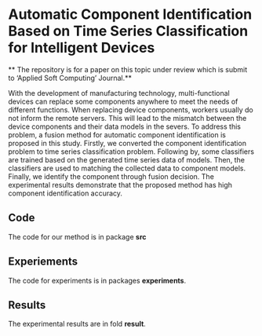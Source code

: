 # Automatic Component Identification Based on Time Series Classification for Intelligent Devices

** The repository is for a paper on this topic under review which is submit to ‘Applied Soft Computing’ Journal.**

With the development of manufacturing technology, multi-functional devices can replace some components anywhere to meet the needs of different functions. When replacing device components, workers usually do not inform the remote servers. This will lead to the mismatch between the device components and their data models in the severs. To address this problem, a fusion method for automatic component identification is proposed in this study. Firstly, we converted the component identification problem to time series classification problem. Following by, some classifiers are trained based on the generated time series data of models. Then, the classifiers are used to matching the collected data to component models. Finally, we identify the component through fusion decision. The experimental results demonstrate that the proposed method has high component identification accuracy.

## Code
The code for our method is in package **src**
## Experiements
The code for experiments is in packages **experiments**.
## Results
The experimental results are in fold **result**.

